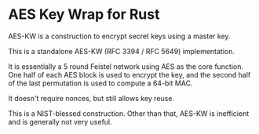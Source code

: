 # AES Key Wrap for Rust

AES-KW is a construction to encrypt secret keys using a master key.

This is a standalone AES-KW (RFC 3394 / RFC 5649) implementation.

It is essentially a 5 round Feistel network using AES as the core function. One half of each AES block is used to encrypt the key, and the second half of the last permutation is used to compute a 64-bit MAC.

It doesn't require nonces, but still allows key reuse.

This is a NIST-blessed construction. Other than that, AES-KW is inefficient and is generally not very useful.
